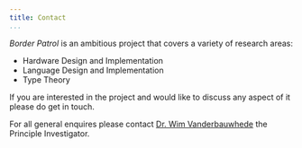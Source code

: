 ```yaml
---
title: Contact
...
```


*Border Patrol* is an ambitious project that covers a variety of research areas:

+ Hardware Design and Implementation
+ Language Design and Implementation
+ Type Theory

If you are interested in the project and would like to discuss any aspect of it please do get in touch.

For all general enquires please contact [Dr. Wim Vanderbauwhede](http://www.dcs.gla.ac.uk/~wim/) the Principle Investigator.
